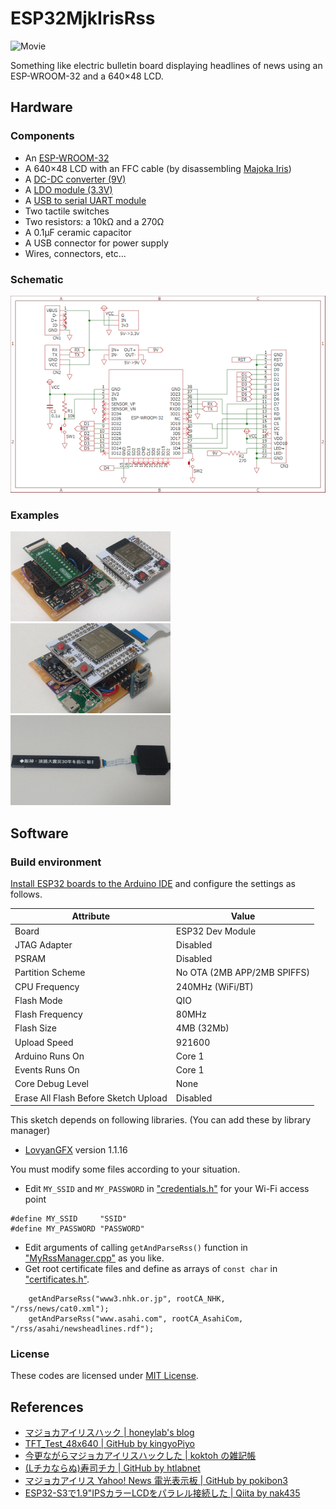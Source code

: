 # ESP32MjkIrisRss

![Movie](doc/movie.gif)

Something like electric bulletin board displaying headlines of news using an ESP-WROOM-32 and a 640&times;48 LCD.

## Hardware

### Components

* An [ESP-WROOM-32](https://www.espressif.com/en/products/modules?id=ESP32)
* A 640&times;48 LCD with an FFC cable (by disassembling [Majoka Iris](https://www.takaratomy.co.jp/products/magimajopures/toy/25/))
* A [DC-DC converter (9V)](https://www.aitendo.com/product/18515)
* A [LDO module (3.3V)](https://www.aitendo.com/product/20341)
* A [USB to serial UART module](http://akizukidenshi.com/catalog/g/gM-08461/)
* Two tactile switches
* Two resistors: a 10k&ohm; and a 270&ohm;
* A 0.1&mu;F ceramic capacitor
* A USB connector for power supply
* Wires, connectors, etc...

### Schematic

[![Click to expand](doc/schematic_thumbnail.png)](doc/schematic.png)

### Examples

[![Click to expand](doc/picture1_thumbnail.jpg)](doc/picture1.jpg)
[![Click to expand](doc/picture2_thumbnail.jpg)](doc/picture2.jpg)
[![Click to expand](doc/picture3_thumbnail.jpg)](doc/picture3.jpg)

## Software

### Build environment

[Install ESP32 boards to the Arduino IDE](https://docs.espressif.com/projects/arduino-esp32/en/latest/installing.html#installing-using-arduino-ide) and configure the settings as follows.

Attribute        |Value
-----------------|------------------------------
Board            |ESP32 Dev Module
JTAG Adapter     |Disabled
PSRAM            |Disabled
Partition Scheme |No OTA (2MB APP/2MB SPIFFS)
CPU Frequency    |240MHz (WiFi/BT)
Flash Mode       |QIO
Flash Frequency  |80MHz
Flash Size       |4MB (32Mb)
Upload Speed     |921600
Arduino Runs On  |Core 1
Events Runs On   |Core 1
Core Debug Level |None
Erase All Flash Before Sketch Upload|Disabled

This sketch depends on following libraries. (You can add these by library manager)

* [LovyanGFX](https://github.com/lovyan03/LovyanGFX) version 1.1.16

You must modify some files according to your situation.

* Edit `MY_SSID` and `MY_PASSWORD` in ["credentials.h"](credentials.h) for your Wi-Fi access point

```
#define MY_SSID     "SSID"
#define MY_PASSWORD "PASSWORD"
```

* Edit arguments of calling `getAndParseRss()` function in ["MyRssManager.cpp"](MyRssManager.cpp) as you like.
* Get root certificate files and define as arrays of `const char` in ["certificates.h"](certificates.h).

```
    getAndParseRss("www3.nhk.or.jp", rootCA_NHK, "/rss/news/cat0.xml");
    getAndParseRss("www.asahi.com", rootCA_AsahiCom, "/rss/asahi/newsheadlines.rdf");
```

### License

These codes are licensed under [MIT License](LICENSE).

## References

* [マジョカアイリスハック | honeylab's blog](https://honeylab.hatenablog.jp/entry/2021/01/08/131422)
* [TFT_Test_48x640 | GitHub by kingyoPiyo](https://github.com/kingyoPiyo/TFT_Test_48x640)
* [今更ながらマジョカアイリスハックした | koktoh の雑記帳](https://koktoh.hatenablog.com/entry/2021/04/23/232551)
* [(Lチカならぬ)寿司チカ | GitHub by htlabnet](https://github.com/htlabnet/inside_magimajopures/wiki/sushi_chika)
* [マジョカアイリス Yahoo! News 電光表示板 | GitHub by pokibon3](https://github.com/pokibon3/MajokaIrisHack/tree/master/YahooNewsEx2)
* [ESP32-S3で1.9"IPSカラーLCDをパラレル接続した | Qiita by nak435](https://qiita.com/nak435/items/e271cdf3713ff3c88731)
